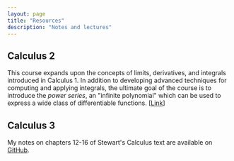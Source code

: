 ```yaml
---
layout: page
title: "Resources"
description: "Notes and lectures"
---
```


## Calculus 2

This course expands upon the concepts of limits, derivatives, and integrals
introduced in Calculus 1. In addition to developing advanced techniques
for computing and applying integrals, the ultimate goal of the course is
to introduce the *power series*, an "infinite polynomial" which can be used
to express a wide class of differentiable functions. [[Link](/resources/calculus2/)]

## Calculus 3

My notes on chapters 12-16 of Stewart's Calculus text are available on
[GitHub](https://github.com/StevenClontz/Stewart-12to16).
